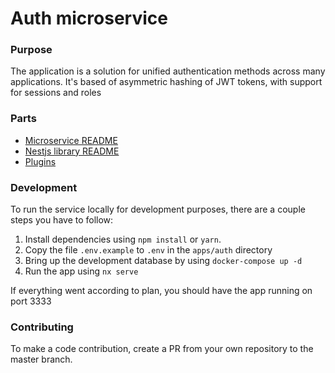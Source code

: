 # Auth microservice

### Purpose 

The application is a solution for unified authentication methods across many applications.
It's based of asymmetric hashing of JWT tokens, with support for sessions and roles

### Parts

- [Microservice README](./apps/auth/README.md)
- [Nestjs library README](./libs/nestjs-auth/README.md)
- [Plugins](./docs/plugins.md)

### Development

To run the service locally for development purposes, there are a couple steps you have to follow:

1. Install dependencies using `npm install` or `yarn`.
2. Copy the file `.env.example` to `.env` in the `apps/auth` directory
3. Bring up the development database by using `docker-compose up -d`
4. Run the app using `nx serve`

If everything went according to plan, you should have the app running on port 3333

### Contributing 

To make a code contribution, create a PR from your own repository to the master branch.
